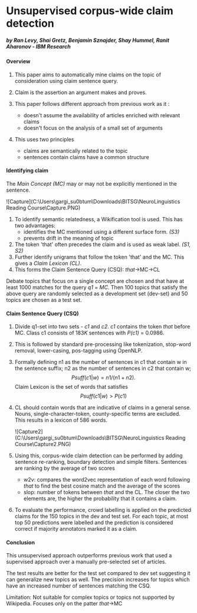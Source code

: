 # Unsupervised corpus-wide claim detection

##### by Ran Levy, Shai Gretz, Benjamin Sznajder, Shay Hummel, Ranit Aharonov - IBM Research

#### Overview

1. This paper aims to automatically mine claims on the topic of consideration using claim sentence query. 
2. Claim is the assertion an argument makes and proves. 
3. This paper follows different approach from previous work as it :
   - doesn't assume the availability of articles enriched with relevant claims
   - doesn't focus on the analysis of a small set of arguments

4. This uses two principles
   - claims are semantically related to the topic
   - sentences contain claims have a common structure

#### Identifying claim

The *Main Concept (MC)* may or may not be explicitly mentioned in the sentence.

![Capture](C:\Users\gargi_su0btum\Downloads\BITSG\NeuroLinguistics Reading Course\Capture.PNG)

1. To identify semantic relatedness, a Wikification tool is used. This has two advantages:
   - identifies the MC mentioned using a different surface form. *(S3)*
   - prevents drift in the meaning of topic 
2. The token 'that' often precedes the claim and is used as weak label. *(S1, S2)*
3. Further identify unigrams that follow the token 'that' and the MC. This gives a *Claim Lexicon (CL)*.
4. This forms the Claim Sentence Query (CSQ): *that*->MC->CL

Debate topics that focus on a single concept are chosen and that have at least 1000 matches for the query *q1* = *MC*. Then 100 topics that satisfy the above query are randomly selected as a development set (dev-set) and 50 topics are chosen as a test set. 

#### Claim Sentence Query (CSQ)

1. Divide q1-set into two sets - *c1* and *c2*. *c1* contains the token *that* before MC.  Class c1 consists of 183*K* sentences with *P(c1)* = 0.0986.

2. This is followed by standard pre-processing like tokenization, stop-word removal, lower-casing, pos-tagging using OpenNLP. 

3. Formally defining n1 as the number of sentences in c1 that contain w in the sentence suffix; n2 as the number of sentences in c2 that contain w;
   $$
   Psuff (c1|w) = n1/(n1 + n2).
   $$
   Claim Lexicon is the set of words that satisfies
   $$
     Psuff (c1|w) > P(c1)
   $$

  4. CL should contain words that are indicative of claims in a general sense. Nouns, single-character-token, county-specific terms are excluded. This results in a lexicon of 586 words.

     ![Capture2](C:\Users\gargi_su0btum\Downloads\BITSG\NeuroLinguistics Reading Course\Capture2.PNG)

  5. Using this, corpus-wide claim detection can be performed by adding sentence re-ranking, boundary detection and simple filters. Sentences are ranking by the average of two scores

       - w2v: compares the word2vec representation of each word following *that* to find the best cosine match and the average of the scores
       - slop: number of tokens between *that* and the CL. The closer the two elements are, the higher the probability that it contains a claim. 

  6. To evaluate the performance, crowd labelling is applied on the predicted claims for the 150 topics in the dev and test set. For each topic, at most top 50 predictions were labelled and the prediction is considered correct if majority annotators marked it as a claim.

#### Conclusion

This unsupervised approach outperforms previous work that used a supervised approach over a manually pre-selected set of articles. 

The test results are better for the test set compared to dev set suggesting it can generalize new topics as well. The precision increases for topics which have an increased number of sentences matching the CSQ.

Limitation: Not suitable for complex topics or topics not supported by Wikipedia. Focuses only on the patter *that*->MC

  